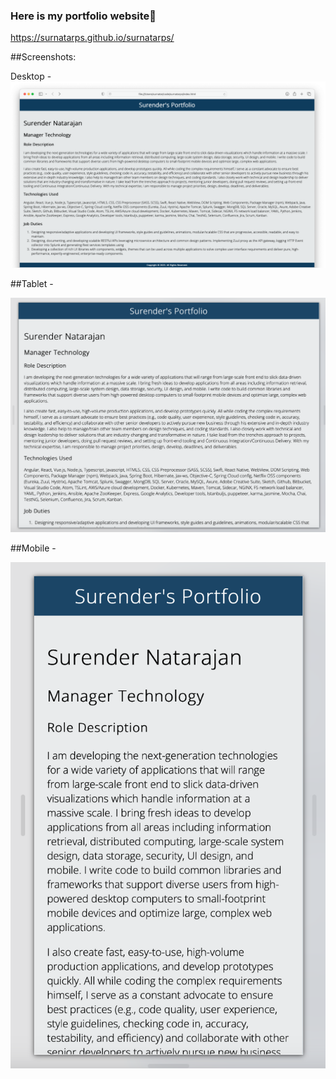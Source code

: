### Here is my portfolio website👋

https://surnatarps.github.io/surnatarps/

##Screenshots:

Desktop -
<img src="/images/Desktop.png" alt="Desktop Image" title="Desktop Image">


##Tablet - 

<img src="/images/Tablet.png" alt="Tablet Image" title="Tablet Image">


##Mobile -

<img src="/images/Mobile.png" alt="Mobile Image" title="Mobile Image">
